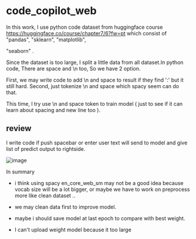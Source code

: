 # code_copilot_web

In this work, I use python code dataset from huggingface course https://huggingface.co/course/chapter7/6?fw=pt which consist of "pandas", "sklearn", "matplotlib", 

"seaborn" .

Since the dataset is too large, I split a little data from all dataset.In python code, There are space and \n too, So we have 2 option. 

First, we may write code to add \n and space to result if they find ':' but it still hard. Second, just tokenize \n and space which spacy seem can do that.

This time, I try use \n and space token to train model ( just to see if it can learn about spacing and new line too ). 

## review

 I write code if push spacebar or enter user text will send to model and give list of predict output to rightside.

![image](https://user-images.githubusercontent.com/78832408/220660554-346a3e93-73cd-45ad-959c-2a4c75c097f8.png)




In summary

 - i think using spacy en_core_web_sm may not be a good idea because vocab size will be a lot bigger, or maybe we have to work on preprocess more like clean dataset ..
 
 - we may clean data first to improve model.  
 
 - maybe i should save model at last epoch to compare with best weight.
 
 - I can't upload weight model because it too large
 

